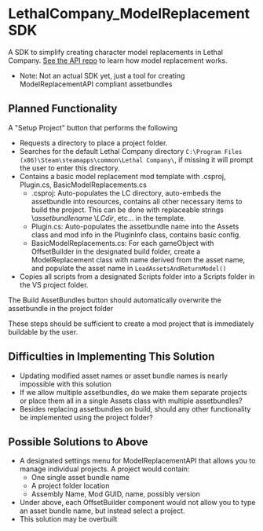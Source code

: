 # LethalCompany_ModelReplacementSDK
A SDK to simplify creating character model replacements in Lethal Company. [See the API repo](https://github.com/BunyaPineTree/LethalCompany_ModelReplacementAPI) to learn how model replacement works. 
* Note: Not an actual SDK yet, just a tool for creating ModelReplacementAPI compliant assetbundles

Planned Functionality
-
A "Setup Project" button that performs the following
- Requests a directory to place a project folder.
- Searches for the default Lethal Company directory `C:\Program Files (x86)\Steam\steamapps\common\Lethal Company\`, if missing it will prompt the user to enter this directory.
- Contains a basic model replacement mod template with .csproj, Plugin.cs, BasicModelReplacements.cs
  - .csproj: Auto-populates the LC directory, auto-embeds the assetbundle into resources, contains all other necessary items to build the project. This can be done with replaceable strings \\$assetbundlename$ \\$LCdir$, etc... in the template.
  - Plugin.cs: Auto-populates the assetbundle name into the Assets class and mod info in the PluginInfo class, contains basic config.
  - BasicModelReplacements.cs: For each gameObject with OffsetBuilder in the designated build folder, create a ModelReplacement class with name derived from the asset name, and populate the asset name in `LoadAssetsAndReturnModel()`
- Copies all scripts from a designated Scripts folder into a Scripts folder in the VS project folder.

The Build AssetBundles button should automatically overwrite the assetbundle in the project folder 

These steps should be sufficient to create a mod project that is immediately buildable by the user.

Difficulties in Implementing This Solution
-
- Updating modified asset names or asset bundle names is nearly impossible with this solution
- If we allow multiple assetbundles, do we make them separate projects or place them all in a single Assets class with multiple assetbundles?
- Besides replacing assetbundles on build, should any other functionality be implemented using the project folder?

Possible Solutions to Above
-
- A designated settings menu for ModelReplacementAPI that allows you to manage individual projects. A project would contain:
  - One single asset bundle name
  - A project folder location
  - Assembly Name, Mod GUID, name, possibly version
- Under above, each OffsetBuilder component would not allow you to type an asset bundle name, but instead select a project.
- This solution may be overbuilt
